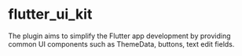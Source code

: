 # flutter_ui_kit

The plugin aims to simplify the Flutter app development by providing common UI components such as ThemeData, buttons, text edit fields.